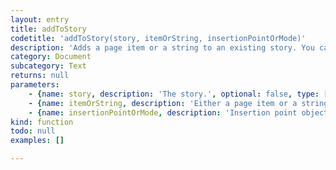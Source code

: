 ```yaml
---
layout: entry
title: addToStory
codetitle: 'addToStory(story, itemOrString, insertionPointOrMode)'
description: 'Adds a page item or a string to an existing story. You can control the position of the insert via the last parameter. It accepts either an insertion point or one the following constants: `AT_BEGINNING` and `AT_END`.'
category: Document
subcategory: Text
returns: null
parameters:
    - {name: story, description: 'The story.', optional: false, type: [Story]}
    - {name: itemOrString, description: 'Either a page item or a string.', optional: false, type: [PageItem, String]}
    - {name: insertionPointOrMode, description: 'Insertion point object or one the following constants: `AT_BEGINNING` and `AT_END`.', optional: false, type: [InsertionPoint, String]}
kind: function
todo: null
examples: []

---
```

